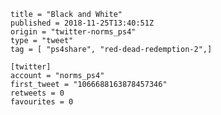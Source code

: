 ```
title = "Black and White"
published = 2018-11-25T13:40:51Z
origin = "twitter-norms_ps4"
type = "tweet"
tag = [ "ps4share", "red-dead-redemption-2",]

[twitter]
account = "norms_ps4"
first_tweet = "1066688163878457346"
retweets = 0
favourites = 0
```

<p class='image'><img src='https://mnf.m17s.net/2018/11/25/Ds2jOuxXcAAG3in.jpg' alt=''></p>

